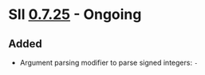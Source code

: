 # Sll [0.7.25] - Ongoing

## Added

- Argument parsing modifier to parse signed integers: `-`

[0.7.25]: https://github.com/sl-lang/sll/compare/sll-v0.7.24...main
